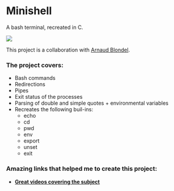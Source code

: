 # Minishell
A bash terminal, recreated in C.

![](images/record.gif)

This project is a collaboration with [Arnaud Blondel](https://github.com/ablondel19).

### The project covers:

- Bash commands
- Redirections
- Pipes
- Exit status of the processes
- Parsing of double and simple quotes + environmental variables
- Recreates the following buil-ins:
  - echo
  - cd
  - pwd
  - env
  - export
  - unset
  - exit

### Amazing links that helped me to create this project:
- [**Great videos covering the subject**](https://www.youtube.com/watch?v=cex9XrZCU14&list=PLfqABt5AS4FkW5mOn2Tn9ZZLLDwA3kZUY)
